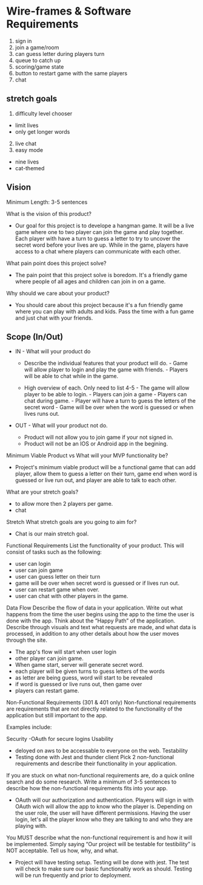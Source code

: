# Wire-frames & Software Requirements

1. sign in
2. join a game/room
3. can guess letter during players turn
4. queue to catch up
5. scoring/game state
6. button to restart game with the same players
7. chat

## stretch goals
1. difficulty level chooser
  - limit lives
  - only get longer words
2. live chat
3. easy mode
  - nine lives
  - cat-themed

## Vision

Minimum Length: 3-5 sentences

What is the vision of this product?
  - Our goal for this project is to develope a hangman game. It will be a live game where one to two player can join the game and play together. Each player with have a turn to guess a letter to try to uncover the secret word before your lives are up. While in the game, players have access to a chat where players can communicate with each other.

What pain point does this project solve?
  - The pain point that this project solve is boredom. It's a friendly game where people of all ages and children can join in on a game.

Why should we care about your product?
  - You should care about this project because it's a fun friendly game where you can play with adults and kids. Pass the time with a fun game and just chat with your friends.

## Scope (In/Out)

- IN - What will your product do
  - Describe the individual features that your product will do.
        - Game will allow player to login and play the game with friends.
        - Players will be able to chat while in the game.

  - High overview of each. Only need to list 4-5
        - The game will allow player to be able to login.
        - Players can join a game
        - Players can chat during game.
        - Player will have a turn to guess the letters of the secret word
        - Game will be over when the word is guessed or when lives runs out.


- OUT - What will your product not do.
    - Product will not allow you to join game if your not signed in.
    - Product will not be an IOS or Android app in the begining.

Minimum Viable Product vs
What will your MVP functionality be?
  - Project's minimum viable product will be a functional game that can add player, allow them to guess a letter on their turn, game end when word is guessed or live run out, and player are able to talk to each other.

What are your stretch goals?
  - to allow more then 2 players per game.
  - chat

Stretch
What stretch goals are you going to aim for?
  - Chat is our main stretch goal.

Functional Requirements
List the functionality of your product. This will consist of tasks such as the following:

  - user can login
  - user can join game
  - user can guess letter on their turn
  - game will be over when secret word is guessed or if lives run out.
  - user can restart game when over.
  - user can chat with other players in the game.

Data Flow
Describe the flow of data in your application. Write out what happens from the time the user begins using the app to the time the user is done with the app. Think about the “Happy Path” of the application. Describe through visuals and text what requests are made, and what data is processed, in addition to any other details about how the user moves through the site.

  - The app's flow will start when user login
  - other player can join game.
  - When game start, server will generate secret word.
  - each player will be given turns to guess letters of the words
  - as letter are being guess, word will start to be revealed
  - if word is guessed or live runs out, then game over
  - players can restart game.

Non-Functional Requirements (301 & 401 only)
Non-functional requirements are requirements that are not directly related to the functionality of the application but still important to the app.

Examples include:

Security
  -OAuth for secure logins
Usability
  - deloyed on aws to be accessable to everyone on the web.
Testability
  - Testing done with Jest and thunder client
Pick 2 non-functional requirements and describe their functionality in your application.

If you are stuck on what non-functional requirements are, do a quick online search and do some research. Write a minimum of 3-5 sentences to describe how the non-functional requirements fits into your app.

  - OAuth will our authorization and authentication. Players will sign in with OAuth wich will allow the app to know who the player is. Depending on the user role, the user will have different permissions. Having the user login, let's all the player know who they are talking to and who they are playing with.

You MUST describe what the non-functional requirement is and how it will be implemented. Simply saying “Our project will be testable for testibility” is NOT acceptable. Tell us how, why, and what.

  - Project will have testing setup. Testing will be done with jest. The test will check to make sure our basic functionaltiy work as should. Testing will be run frequently and prior to deployment.
